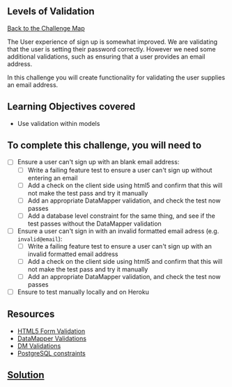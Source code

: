 ## Levels of Validation

[Back to the Challenge Map](00_challenge_map.md)

The User experience of sign up is somewhat improved.  We are validating that the user is setting their password correctly.  However we need some additional validations, such as ensuring that a user provides an email address.

In this challenge you will create functionality for validating the user supplies an email address.

## Learning Objectives covered

* Use validation within models

## To complete this challenge, you will need to

- [ ] Ensure a user can't sign up with an blank email address:
  - [ ] Write a failing feature test to ensure a user can't sign up without entering an email
  - [ ] Add a check on the client side using html5 and confirm that this will not make the test pass and try it manually
  - [ ] Add an appropriate DataMapper validation, and check the test now passes
  - [ ] Add a database level constraint for the same thing, and see if the test passes without the DataMapper validation
- [ ] Ensure a user can't sign in with an invalid formatted email adress (e.g. `invalid@email`):
  - [ ] Write a failing feature test to ensure a user can't sign up with an invalid formatted email address
  - [ ] Add a check on the client side using html5 and confirm that this will not make the test pass and try it manually
  - [ ] Add an appropriate DataMapper validation, and check the test now passes
- [ ] Ensure to test manually locally and on Heroku

## Resources

* [HTML5 Form Validation](https://developer.mozilla.org/en-US/docs/Web/Guide/HTML/Forms/Data_form_validation)
* [DataMapper Validations](http://datamapper.org/docs/validations.html)
* [DM Validations](https://github.com/datamapper/dm-validations)
* [PostgreSQL constraints](http://www.postgresql.org/docs/9.4/static/ddl-constraints.html)

## [Solution](solutions/21.md)
